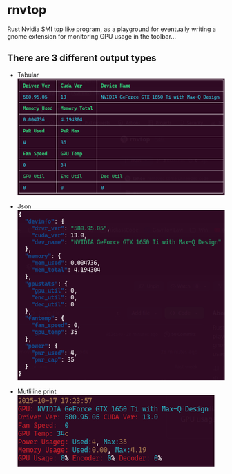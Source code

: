 # rnvtop
Rust Nvidia SMI top like program, as a playground for eventually writing a gnome extension for monitoring GPU usage in the toolbar...

## There are 3 different output types

* Tabular
    ![Table View](./artifacts/tabular.png "Table View")

* Json
    ![Json View](./artifacts/json.png "Json View")

* Mutliline print
    ![Multiline View](./artifacts/multiline.png "Multiline View")
